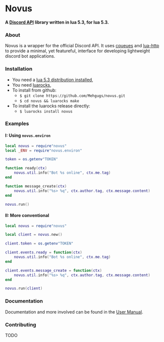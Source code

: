 [discord]: https://discordapp.com/developers/docs/intro
[lua]: https://www.lua.org/manual/5.3/

[luarocks]: https://github.com/luarocks/luarocks/wiki/Download
[cqueues]: https://github.com/wahern/cqueues
[lua_http]: https://github.com/daurnimator/lua-http 

# Novus #
**A [Discord API](discord) library written in lua 5.3, for lua 5.3.**

### About ###
Novus is a wrapper for the official Discord API.
It uses [cqueues](cqueues) and [lua-http](lua_http) to provide a minimal, yet featureful,
interface for developing lightweight discord bot applications. 

### Installation ###
- You need a [lua 5.3 distribution installed](lua),
- You need [luarocks](luarocks),
- To install from github:
    - `$ git clone https://github.com/Mehgugs/novus.git`
    - `$ cd novus && luarocks make`
- To install the luarocks release directly:
    - `$ luarocks install novus`

### Examples ###

#### I: Using `novus.environ` ####

```lua
local novus = require"novus"
local _ENV = require"novus.environ"

token = os.getenv"TOKEN"

function ready(ctx)
    novus.util.info("Bot %s online", ctx.me.tag)
end

function message_create(ctx)
    novus.util.info("%s> %q", ctx.author.tag, ctx.message.content)
end 

novus.run()
```

#### II: More conventional ####

```lua
local novus = require"novus"

local client = novus.new()

client.token = os.getenv"TOKEN"

client.events.ready = function(ctx) 
    novus.util.info("Bot %s online", ctx.me.tag)
end

client.events.message_create = function(ctx)
    novus.util.info("%s> %q", ctx.author.tag, ctx.message.content)
end 

novus.run(client)
```

### Documentation ###

Documentation and more involved can be found in the [User Manual](). 

### Contributing ###

TODO
